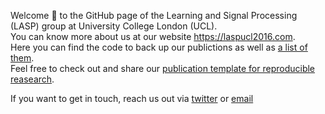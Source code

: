 Welcome 👋 to the GitHub page of the Learning and Signal Processing (LASP) group at University College London (UCL).   
You can know more about us at our website https://laspucl2016.com.  
Here you can find the code to back up our publictions as well as [a list of them](https://github.com/LASP-UCL/Research-projects-archive).   
Feel free to check out and share our [publication template for reproducible reasearch](https://github.com/LASP-UCL/Research-project-template).

If you want to get in touch, reach us out via [twitter](https://twitter.com/UCL_LASP) or [email](mailto:lasp@live.ucl.ac.uk)
